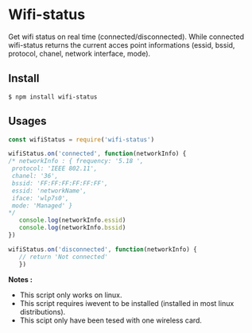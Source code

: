  # Wifi-status

 Get wifi status on real time (connected/disconnected). While connected wifi-status returns the current acces point informations (essid, bssid, protocol, chanel, network interface, mode).

## Install

```
$ npm install wifi-status
```

 ## Usages

 ```js
const wifiStatus = require('wifi-status')

 wifiStatus.on('connected', function(networkInfo) {
 /* networkInfo : { frequency: '5.18 ',
  protocol: 'IEEE 802.11',
  chanel: '36',
  bssid: 'FF:FF:FF:FF:FF:FF',
  essid: 'networkName',
  iface: 'wlp7s0',
  mode: 'Managed' }
 */
	console.log(networkInfo.essid)
	console.log(networkInfo.bssid)
 })

 wifiStatus.on('disconnected', function(networkInfo) {
	// return 'Not connected'
	})
```


 __Notes :__
 * This script only works on linux.
 * This script requires iwevent to be installed (installed in most linux distributions).
 * This scipt only have been tesed with one wireless card.
